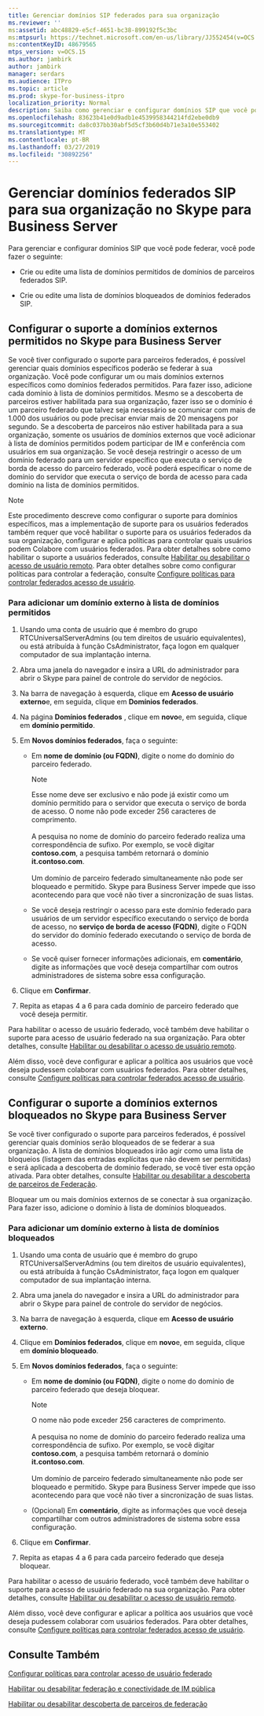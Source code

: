 ```yaml
---
title: Gerenciar domínios SIP federados para sua organização
ms.reviewer: ''
ms:assetid: abc48829-e5cf-4651-bc38-899192f5c3bc
ms:mtpsurl: https://technet.microsoft.com/en-us/library/JJ552454(v=OCS.15)
ms:contentKeyID: 48679565
mtps_version: v=OCS.15
ms.author: jambirk
author: jambirk
manager: serdars
ms.audience: ITPro
ms.topic: article
ms.prod: skype-for-business-itpro
localization_priority: Normal
description: Saiba como gerenciar e configurar domínios SIP que você pode federar
ms.openlocfilehash: 83623b41e0d9adb1e4539958344214fd2ebe0db9
ms.sourcegitcommit: da8c037bb30abf5d5cf3b60d4b71e3a10e553402
ms.translationtype: MT
ms.contentlocale: pt-BR
ms.lasthandoff: 03/27/2019
ms.locfileid: "30892256"
---
```

# <a name="manage-sip-federated-domains-for-your-organization-in-skype-for-business-server"></a>Gerenciar domínios federados SIP para sua organização no Skype para Business Server


Para gerenciar e configurar domínios SIP que você pode federar, você pode fazer o seguinte:

  - Crie ou edite uma lista de domínios permitidos de domínios de parceiros federados SIP.

  - Crie ou edite uma lista de domínios bloqueados de domínios federados SIP.

## <a name="configure-support-for-allowed-external-domains-in-skype-for-business-server"></a>Configurar o suporte a domínios externos permitidos no Skype para Business Server

Se você tiver configurado o suporte para parceiros federados, é possível gerenciar quais domínios específicos poderão se federar à sua organização. Você pode configurar um ou mais domínios externos específicos como domínios federados permitidos. Para fazer isso, adicione cada domínio à lista de domínios permitidos. Mesmo se a descoberta de parceiros estiver habilitada para sua organização, fazer isso se o domínio é um parceiro federado que talvez seja necessário se comunicar com mais de 1.000 dos usuários ou pode precisar enviar mais de 20 mensagens por segundo. Se a descoberta de parceiros não estiver habilitada para a sua organização, somente os usuários de domínios externos que você adicionar à lista de domínios permitidos podem participar de IM e conferência com usuários em sua organização. Se você deseja restringir o acesso de um domínio federado para um servidor específico que executa o serviço de borda de acesso do parceiro federado, você poderá especificar o nome de domínio do servidor que executa o serviço de borda de acesso para cada domínio na lista de domínios permitidos.

> [!NOTE]  
> Este procedimento descreve como configurar o suporte para domínios específicos, mas a implementação de suporte para os usuários federados também requer que você habilitar o suporte para os usuários federados da sua organização, configurar e aplica políticas para controlar quais usuários podem Colabore com usuários federados. Para obter detalhes sobre como habilitar o suporte a usuários federados, consulte [Habilitar ou desabilitar o acesso de usuário remoto](../access-edge/enable-or-disable-remote-user-access.md). Para obter detalhes sobre como configurar políticas para controlar a federação, consulte [Configure políticas para controlar federados acesso de usuário](../external-access-policies/configure-policies-to-control-federated-user-access.md).

### <a name="to-add-an-external-domain-to-the-list-of-allowed-domains"></a>Para adicionar um domínio externo à lista de domínios permitidos

1.  Usando uma conta de usuário que é membro do grupo RTCUniversalServerAdmins (ou tem direitos de usuário equivalentes), ou está atribuída à função CsAdministrator, faça logon em qualquer computador de sua implantação interna.
2.  Abra uma janela do navegador e insira a URL do administrador para abrir o Skype para painel de controle do servidor de negócios. 
3.  Na barra de navegação à esquerda, clique em **Acesso de usuário externo**e, em seguida, clique em **Domínios federados**.
4.  Na página **Domínios federados** , clique em **novo**e, em seguida, clique em **domínio permitido**.
5.  Em **Novos domínios federados**, faça o seguinte:
    
      - Em **nome de domínio (ou FQDN)**, digite o nome do domínio do parceiro federado.       

        > [!NOTE]  
        > Esse nome deve ser exclusivo e não pode já existir como um domínio permitido para o servidor que executa o serviço de borda de acesso. O nome não pode exceder 256 caracteres de comprimento.<BR><br>A pesquisa no nome de domínio do parceiro federado realiza uma correspondência de sufixo. Por exemplo, se você digitar **contoso.com**, a pesquisa também retornará o domínio **it.contoso.com**.<BR><br>Um domínio de parceiro federado simultaneamente não pode ser bloqueado e permitido. Skype para Business Server impede que isso acontecendo para que você não tiver a sincronização de suas listas.
    
      - Se você deseja restringir o acesso para este domínio federado para usuários de um servidor específico executando o serviço de borda de acesso, no **serviço de borda de acesso (FQDN)**, digite o FQDN do servidor do domínio federado executando o serviço de borda de acesso.    
      - Se você quiser fornecer informações adicionais, em **comentário**, digite as informações que você deseja compartilhar com outros administradores de sistema sobre essa configuração.

6.  Clique em **Confirmar**.
7.  Repita as etapas 4 a 6 para cada domínio de parceiro federado que você deseja permitir.

Para habilitar o acesso de usuário federado, você também deve habilitar o suporte para acesso de usuário federado na sua organização. Para obter detalhes, consulte [Habilitar ou desabilitar o acesso de usuário remoto](../access-edge/enable-or-disable-remote-user-access.md).

Além disso, você deve configurar e aplicar a política aos usuários que você deseja pudessem colaborar com usuários federados. Para obter detalhes, consulte [Configure políticas para controlar federados acesso de usuário](../external-access-policies/configure-policies-to-control-federated-user-access.md).

## <a name="configure-support-for-blocked-external-domains-in-skype-for-business-server"></a>Configurar o suporte a domínios externos bloqueados no Skype para Business Server 

Se você tiver configurado o suporte para parceiros federados, é possível gerenciar quais domínios serão bloqueados de se federar a sua organização. A lista de domínios bloqueados irão agir como uma lista de bloqueios (listagem das entradas explícitas que não devem ser permitidas) e será aplicada a descoberta de domínio federado, se você tiver esta opção ativada. Para obter detalhes, consulte [Habilitar ou desabilitar a descoberta de parceiros de Federação](../access-edge/enable-or-disable-discovery-of-federation-partners.md).

Bloquear um ou mais domínios externos de se conectar à sua organização. Para fazer isso, adicione o domínio à lista de domínios bloqueados.


### <a name="to-add-an-external-domain-to-the-list-of-blocked-domains"></a>Para adicionar um domínio externo à lista de domínios bloqueados

1.  Usando uma conta de usuário que é membro do grupo RTCUniversalServerAdmins (ou tem direitos de usuário equivalentes), ou está atribuída à função CsAdministrator, faça logon em qualquer computador de sua implantação interna.
2.  Abra uma janela do navegador e insira a URL do administrador para abrir o Skype para painel de controle do servidor de negócios. 
3.  Na barra de navegação à esquerda, clique em **Acesso de usuário externo**.
4.  Clique em **Domínios federados**, clique em **novo**e, em seguida, clique em **domínio bloqueado**.
5.  Em **Novos domínios federados**, faça o seguinte:
    
      - Em **nome de domínio (ou FQDN)**, digite o nome do domínio de parceiro federado que deseja bloquear.

        > [!NOTE]  
        > O nome não pode exceder 256 caracteres de comprimento.<BR><br>A pesquisa no nome de domínio do parceiro federado realiza uma correspondência de sufixo. Por exemplo, se você digitar **contoso.com**, a pesquisa também retornará o domínio **it.contoso.com**.<BR><br>Um domínio de parceiro federado simultaneamente não pode ser bloqueado e permitido. Skype para Business Server impede que isso acontecendo para que você não tiver a sincronização de suas listas.
   
      - (Opcional) Em **comentário**, digite as informações que você deseja compartilhar com outros administradores de sistema sobre essa configuração.

6.  Clique em **Confirmar**.
7.  Repita as etapas 4 a 6 para cada parceiro federado que deseja bloquear.

Para habilitar o acesso de usuário federado, você também deve habilitar o suporte para acesso de usuário federado na sua organização. Para obter detalhes, consulte [Habilitar ou desabilitar o acesso de usuário remoto](../access-edge/enable-or-disable-remote-user-access.md).

Além disso, você deve configurar e aplicar a política aos usuários que você deseja pudessem colaborar com usuários federados. Para obter detalhes, consulte [Configure políticas para controlar federados acesso de usuário](../external-access-policies/configure-policies-to-control-federated-user-access.md).


## <a name="see-also"></a>Consulte Também

[Configurar políticas para controlar acesso de usuário federado](../external-access-policies/configure-policies-to-control-federated-user-access.md)  

[Habilitar ou desabilitar federação e conectividade de IM pública](../access-edge/enable-or-disable-federation-and-public-im-connectivity.md)

[Habilitar ou desabilitar descoberta de parceiros de federação](../access-edge/enable-or-disable-discovery-of-federation-partners.md)
  


